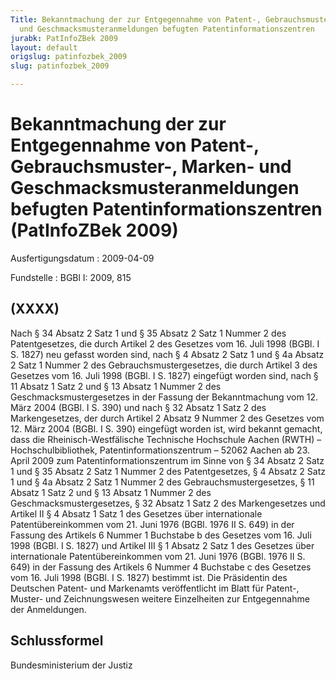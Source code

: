 ```yaml
---
Title: Bekanntmachung der zur Entgegennahme von Patent-, Gebrauchsmuster-, Marken-
  und Geschmacksmusteranmeldungen befugten Patentinformationszentren
jurabk: PatInfoZBek 2009
layout: default
origslug: patinfozbek_2009
slug: patinfozbek_2009

---
```


# Bekanntmachung der zur Entgegennahme von Patent-, Gebrauchsmuster-, Marken- und Geschmacksmusteranmeldungen befugten Patentinformationszentren (PatInfoZBek 2009)

Ausfertigungsdatum
:   2009-04-09

Fundstelle
:   BGBl I: 2009, 815

## (XXXX)

Nach § 34 Absatz 2 Satz 1 und § 35 Absatz 2 Satz 1 Nummer 2 des
Patentgesetzes, die durch Artikel 2 des Gesetzes vom 16. Juli 1998
(BGBl. I S. 1827) neu gefasst worden sind, nach § 4 Absatz 2 Satz 1
und § 4a Absatz 2 Satz 1 Nummer 2 des Gebrauchsmustergesetzes, die
durch Artikel 3 des Gesetzes vom 16. Juli 1998 (BGBl. I S. 1827)
eingefügt worden sind, nach § 11 Absatz 1 Satz 2 und § 13 Absatz 1
Nummer 2 des Geschmacksmustergesetzes in der Fassung der
Bekanntmachung vom 12. März 2004 (BGBl. I S. 390) und nach § 32 Absatz
1 Satz 2 des Markengesetzes, der durch Artikel 2 Absatz 9 Nummer 2 des
Gesetzes vom 12. März 2004 (BGBl. I S. 390) eingefügt worden ist, wird
bekannt gemacht, dass die
Rheinisch-Westfälische Technische Hochschule Aachen (RWTH)
– Hochschulbibliothek, Patentinformationszentrum –
52062 Aachen
ab 23. April 2009 zum Patentinformationszentrum im Sinne von § 34
Absatz 2 Satz 1 und § 35 Absatz 2 Satz 1 Nummer 2 des Patentgesetzes,
§ 4 Absatz 2 Satz 1 und § 4a Absatz 2 Satz 1 Nummer 2 des
Gebrauchsmustergesetzes, § 11 Absatz 1 Satz 2 und § 13 Absatz 1 Nummer
2 des Geschmacksmustergesetzes, § 32 Absatz 1 Satz 2 des
Markengesetzes und Artikel II § 4 Absatz 1 Satz 1 des Gesetzes über
internationale Patentübereinkommen vom 21. Juni 1976 (BGBl. 1976 II S.
649) in der Fassung des Artikels 6 Nummer 1 Buchstabe b des Gesetzes
vom 16. Juli 1998 (BGBl. I S. 1827) und Artikel III § 1 Absatz 2 Satz
1 des Gesetzes über internationale Patentübereinkommen vom 21. Juni
1976 (BGBl. 1976 II S. 649) in der Fassung des Artikels 6 Nummer 4
Buchstabe c des Gesetzes vom 16. Juli 1998 (BGBl. I S. 1827) bestimmt
ist.
Die Präsidentin des Deutschen Patent- und Markenamts veröffentlicht im
Blatt für Patent-, Muster- und Zeichnungswesen weitere Einzelheiten
zur Entgegennahme der Anmeldungen.

## Schlussformel

Bundesministerium der Justiz

